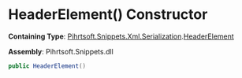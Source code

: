 # HeaderElement\(\) Constructor

**Containing Type**: [Pihrtsoft.Snippets.Xml.Serialization](../../README.md)\.[HeaderElement](../README.md)

**Assembly**: Pihrtsoft\.Snippets\.dll

```csharp
public HeaderElement()
```

